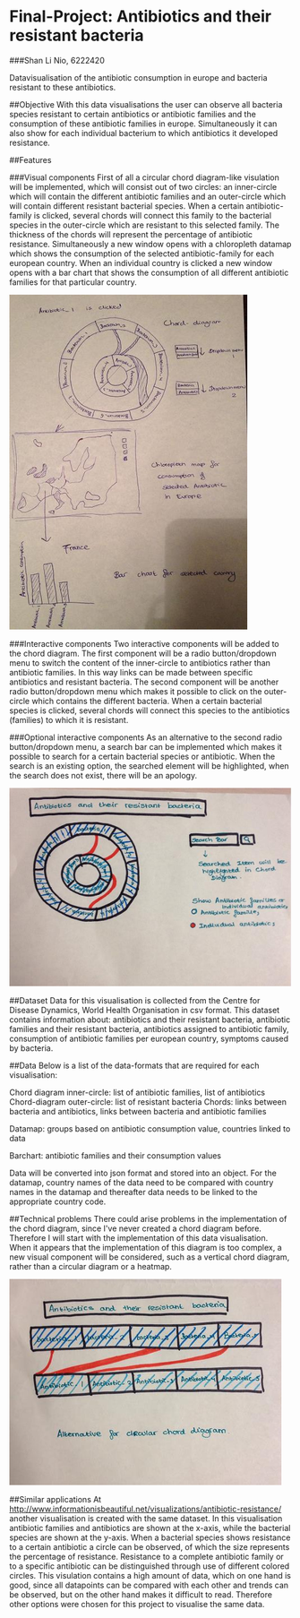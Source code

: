 Final-Project: Antibiotics and their resistant bacteria
==================

###Shan Li Nio, 6222420

Datavisualisation of the antibiotic consumption in europe and bacteria resistant to these antibiotics.

##Objective
With this data visualisations the user can observe all bacteria species resistant to certain antibiotics or antibiotic families and the consumption of these antibiotic families in europe. Simultaneously it can also show for each individual bacterium to which antibiotics it developed resistance. 


##Features

###Visual components
First of all a circular chord diagram-like visulation will be implemented, which will consist out of two circles: an inner-circle which will contain the different antibiotic families and an outer-circle which will contain different resistant bacterial species. When a certain antibiotic-family is clicked, several chords will connect this family to the bacterial species in the outer-circle which are resistant to this selected family. The thickness of the chords will represent the percentage of antibiotic resistance. Simultaneously a new window opens with a chloropleth datamap which shows the consumption of the selected antibiotic-family for each european country. When an individual country is clicked a new window opens with a bar chart that shows the consumption of all different antibiotic families for that particular country.

![Visual components](https://github.com/SLNio/Final-Project/blob/master/doc/Overview.jpg)

###Interactive components
Two interactive components will be added to the chord diagram. The first component will be a radio button/dropdown menu to switch the content of the inner-circle to antibiotics rather than antibiotic families. In this way links can be made between specific antibiotics and resistant bacteria. The second component will be another radio button/dropdown menu which makes it possible to click on the outer-circle which contains the different bacteria. When a certain bacterial species is clicked, several chords will connect this species to the antibiotics (families) to which it is resistant.

###Optional interactive components
As an alternative to the second radio button/dropdown menu, a search bar can be implemented which makes it possible to search for a certain bacterial species or antibiotic. When the search is an existing option, the searched element will be highlighted, when the search does not exist, there will be an apology. 

![Search Bar](https://github.com/SLNio/Final-Project/blob/master/doc/Searchbar.jpg)

##Dataset
Data for this visualisation is collected from the Centre for Disease Dynamics, World Health Organisation in csv format. This dataset contains information about: antibiotics and their resistant bacteria, antibiotic families and their resistant bacteria, antibiotics assigned to antibiotic family, consumption of antibiotic families per european country, symptoms caused by bacteria.

##Data
Below is a list of the data-formats that are required for each visualisation:

Chord diagram inner-circle: list of antibiotic families, list of antibiotics
Chord-diagram outer-circle: list of resistant bacteria
Chords: links between bacteria and antibiotics, links between bacteria and antibiotic families

Datamap: groups based on antibiotic consumption value, countries linked to data

Barchart: antibiotic families and their consumption values 

Data will be converted into json format and stored into an object. For the datamap, country names of the data need to be compared with country names in the datamap and thereafter data needs to be linked to the appropriate country code. 


##Technical problems
There could arise problems in the implementation of the chord diagram, since I've never created a chord diagram before. Therefore I will start with the implementation of this data visualisation. When it appears that the implementation of this diagram is too complex, a new visual component will be considered, such as a vertical chord diagram, rather than a circular diagram or a heatmap.

![Vertical Chord Diagram](https://github.com/SLNio/Final-Project/blob/master/doc/Vertical_chord.jpg)


##Similar applications
At http://www.informationisbeautiful.net/visualizations/antibiotic-resistance/ another visualisation is created with the same dataset. In this visualisation antibiotic families and antibiotics are shown at the x-axis, while the bacterial species are shown at the y-axis. When a bacterial species shows resistance to a certain antibiotic a circle can be observed, of which the size represents the percentage of resistance. Resistance to a complete antibiotic family or to a specific antibiotic can be distinguished through use of different colored circles. This visulation contains a high amount of data, which on one hand is good, since all datapoints can be compared with each other and trends can be observed, but on the other hand makes it difficult to read. Therefore other options were chosen for this project to visualise the same data.

